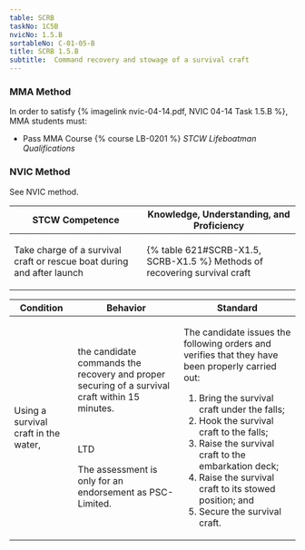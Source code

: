 ```yaml
---
table: SCRB
taskNo: 1C5B
nvicNo: 1.5.B 
sortableNo: C-01-05-B
title: SCRB 1.5.B 
subtitle:  Command recovery and stowage of a survival craft
---
```



### MMA Method

In order to satisfy  {% imagelink nvic-04-14.pdf, NVIC 04-14 Task 1.5.B %}, MMA students must:

* Pass MMA Course {% course LB-0201 %}  *STCW Lifeboatman Qualifications*


### NVIC Method

<a onclick="togglevisibility('nvic_methods')" >See NVIC method.</a>

<div id='nvic_methods' class='hide'>

<table>
<thead>
<tr>
<th class='forty'> STCW Competence </th>
<th class='sixty'> Knowledge, Understanding, and Proficiency </th>
</tr>
</thead>




<tbody>
<tr><td markdown='1'>

Take charge of a survival craft or rescue boat during and after launch

</td><td markdown='1'>

{% table 621#SCRB-X1.5, SCRB-X1.5 %} Methods of recovering survival craft

</td></tr>


</tbody>
</table>


<table>
<thead>
<tr><th class='twenty'>  Condition </th><th class='twenty'> Behavior </th><th  class='sixty'>Standard </th></tr>
</thead>
<tbody >



<tr><td markdown='1'>

Using a survival craft in the water,

</td><td markdown='1'>

the candidate commands the recovery and proper securing of a survival craft within 15 minutes.

<br>

<div class="tooltip" markdown='1'>

LTD

The assessment is only for an endorsement as PSC-Limited.

</div>


</td><td markdown='1'>

The candidate issues the following orders and verifies that they have been properly carried out:

1. Bring the survival craft under the falls;
2. Hook the survival craft to the falls;
3. Raise the survival craft to the embarkation deck;
4. Raise the survival craft to its stowed position; and 
5. Secure the survival craft. 

</td></tr>
</tbody>
</table>
</div>
